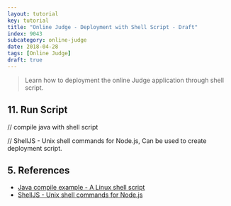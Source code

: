 ```yaml
---
layout: tutorial
key: tutorial
title: "Online Judge - Deployment with Shell Script - Draft"
index: 9043
subcategory: online-judge
date: 2018-04-28
tags: [Online Judge]
draft: true
---
```


> Learn how to deployment the online Judge application through shell script.



## 11. Run Script
// compile java with shell script

// ShellJS - Unix shell commands for Node.js, Can be used to create deployment script.



## 5. References
* [Java compile example - A Linux shell script](https://alvinalexander.com/blog/post/java/unix-shell-script-i-use-for-compiling-java-programs)
* [ShellJS - Unix shell commands for Node.js](https://www.npmjs.com/package/shelljs)
